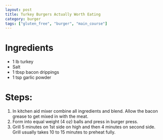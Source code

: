 ```yaml
---
layout: post
title: Turkey Burgers Actually Worth Eating
category: burger
tags: ["gluten_free", "burger", "main_course"]
---
```


# Ingredients

* 1 lb turkey
* Salt
* 1 tbsp bacon drippings
* 1 tsp garlic powder

# Steps:

1.  In kitchen aid mixer combine all ingredients and blend.  Allow the bacon grease to get mixed in with the meat.
2.  Form into equal weight (4 oz) balls and press in burger press.
3.  Grill 5 minutes on 1st side on high and then 4 minutes on second side.  Grill usually takes 10 to 15 minutes to preheat fully.



